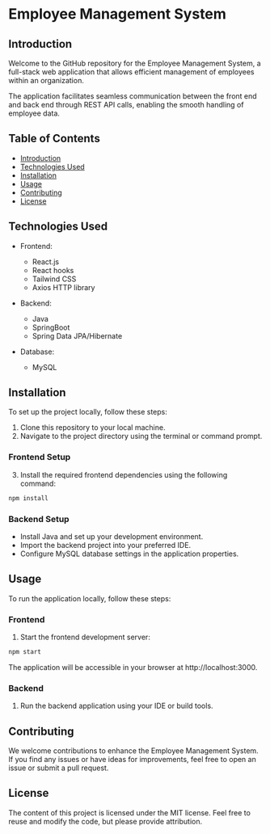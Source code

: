 # Employee Management System

## Introduction

Welcome to the GitHub repository for the Employee Management System, a full-stack web application that allows efficient management of employees within an organization. 

The application facilitates seamless communication between the front end and back end through REST API calls, enabling the smooth handling of employee data.

## Table of Contents

- [Introduction](#introduction)
- [Technologies Used](#technologies-used)
- [Installation](#installation)
- [Usage](#usage)
- [Contributing](#contributing)
- [License](#license)

## Technologies Used

- Frontend:
  - React.js
  - React hooks
  - Tailwind CSS
  - Axios HTTP library

- Backend:
  - Java
  - SpringBoot
  - Spring Data JPA/Hibernate

- Database:
  - MySQL

## Installation

To set up the project locally, follow these steps:

1. Clone this repository to your local machine.
2. Navigate to the project directory using the terminal or command prompt.

### Frontend Setup

3. Install the required frontend dependencies using the following command:

```bash
npm install
```

### Backend Setup

- Install Java and set up your development environment.
- Import the backend project into your preferred IDE.
- Configure MySQL database settings in the application properties.

## Usage

To run the application locally, follow these steps:

### Frontend

1. Start the frontend development server:

```bash
npm start
```

The application will be accessible in your browser at http://localhost:3000.

### Backend

1. Run the backend application using your IDE or build tools.

## Contributing

We welcome contributions to enhance the Employee Management System. If you find any issues or have ideas for improvements, feel free to open an issue or submit a pull request.

## License

The content of this project is licensed under the MIT license. Feel free to reuse and modify the code, but please provide attribution.
